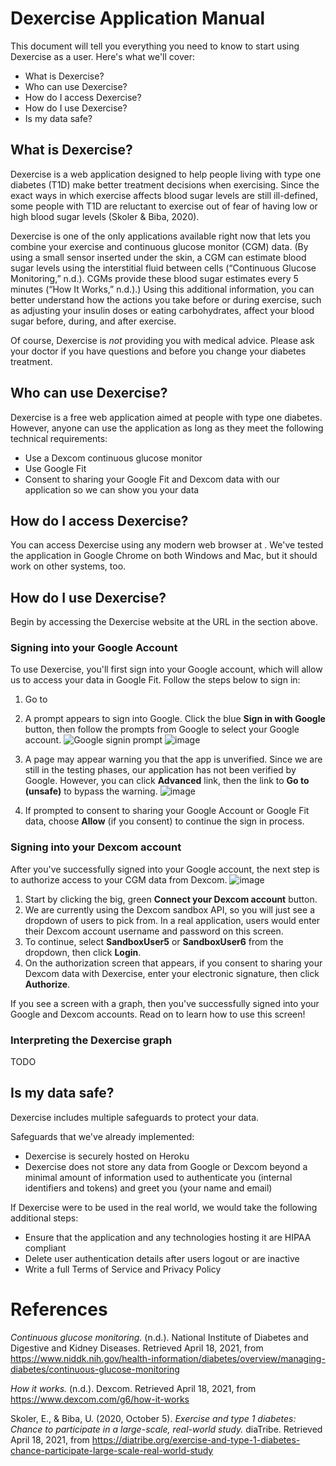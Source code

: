 # Dexercise Application Manual

This document will tell you everything you need to know to start using Dexercise as a user.  Here's what we'll cover:

- What is Dexercise?
- Who can use Dexercise?
- How do I access Dexercise?
- How do I use Dexercise?
- Is my data safe?

## What is Dexercise?

Dexercise is a web application designed to help people living with type one diabetes (T1D) make better treatment decisions when exercising.  Since the exact ways in which exercise affects blood sugar levels are still ill-defined, some people with T1D are reluctant to exercise out of fear of having low or high blood sugar levels (Skoler & Biba, 2020).

Dexercise is one of the only applications available right now that lets you combine your exercise and continuous glucose monitor (CGM) data.  (By using a small sensor inserted under the skin, a CGM can estimate blood sugar levels using the interstitial fluid between cells (“Continuous Glucose Monitoring,” n.d.).  CGMs provide these blood sugar estimates every 5 minutes (“How It Works,” n.d.).)  Using this additional information, you can better understand how the actions you take before or during exercise, such as adjusting your insulin doses or eating carbohydrates, affect your blood sugar before, during, and after exercise.

Of course, Dexercise is _not_ providing you with medical advice.  Please ask your doctor if you have questions and before you change your diabetes treatment.

## Who can use Dexercise?

Dexercise is a free web application aimed at people with type one diabetes.  However, anyone can use the application as long as they meet the following technical requirements:

- Use a Dexcom continuous glucose monitor
- Use Google Fit
- Consent to sharing your Google Fit and Dexcom data with our application so we can show you your data

## How do I access Dexercise?

You can access Dexercise using any modern web browser at <TBD FILL ME IN>.  We've tested the application in Google Chrome on both Windows and Mac, but it should work on other systems, too.

## How do I use Dexercise?

Begin by accessing the Dexercise website at the URL in the section above.

### Signing into your Google Account

To use Dexercise, you'll first sign into your Google account, which will allow us to access your data in Google Fit.  Follow the steps below to sign in:

1. Go to <ADD URL HERE>

2. A prompt appears to sign into Google.  Click the blue **Sign in with Google** button, then follow the prompts from Google to select your Google account.
![Google signin prompt](https://user-images.githubusercontent.com/5790137/115498002-b5648a00-a23a-11eb-978b-effaf78f3c99.png)
![image](https://user-images.githubusercontent.com/5790137/115498339-623f0700-a23b-11eb-993d-63fda312d5ec.png)

3. A page may appear warning you that the app is unverified.  Since we are still in the testing phases, our application has not been verified by Google.  However, you can click **Advanced** link, then the link to **Go to <ADD URL HERE> (unsafe)** to bypass the warning.
![image](https://user-images.githubusercontent.com/5790137/115498304-55baae80-a23b-11eb-91d4-f9ce035681f6.png)
  
4. If prompted to consent to sharing your Google Account or Google Fit data, choose **Allow** (if you consent) to continue the sign in process.

### Signing into your Dexcom account

After you've successfully signed into your Google account, the next step is to authorize access to your CGM data from Dexcom.
![image](https://user-images.githubusercontent.com/5790137/115498635-f27d4c00-a23b-11eb-85ef-7058c320b8c1.png)

1. Start by clicking the big, green **Connect your Dexcom account** button.
2. We are currently using the Dexcom sandbox API, so you will just see a dropdown of users to pick from.  In a real application, users would enter their Dexcom account username and password on this screen.
3. To continue, select **SandboxUser5** or **SandboxUser6** from the dropdown, then click **Login**.
4. On the authorization screen that appears, if you consent to sharing your Dexcom data with Dexercise, enter your electronic signature, then click **Authorize**.

If you see a screen with a graph, then you've successfully signed into your Google and Dexcom accounts.  Read on to learn how to use this screen!

### Interpreting the Dexercise graph

TODO

## Is my data safe?

Dexercise includes multiple safeguards to protect your data.

Safeguards that we've already implemented:

- Dexercise is securely hosted on Heroku
- Dexercise does not store any data from Google or Dexcom beyond a minimal amount of information used to authenticate you (internal identifiers and tokens) and greet you (your name and email)

If Dexercise were to be used in the real world, we would take the following additional steps:

- Ensure that the application and any technologies hosting it are HIPAA compliant
- Delete user authentication details after users logout or are inactive
- Write a full Terms of Service and Privacy Policy

# References

_Continuous glucose monitoring._ (n.d.). National Institute of Diabetes and Digestive and Kidney Diseases. Retrieved April 18, 2021, from https://www.niddk.nih.gov/health-information/diabetes/overview/managing-diabetes/continuous-glucose-monitoring

_How it works._ (n.d.). Dexcom. Retrieved April 18, 2021, from https://www.dexcom.com/g6/how-it-works

Skoler, E., & Biba, U. (2020, October 5). _Exercise and type 1 diabetes: Chance to participate in a large-scale, real-world study._ diaTribe. Retrieved April 18, 2021, from https://diatribe.org/exercise-and-type-1-diabetes-chance-participate-large-scale-real-world-study
